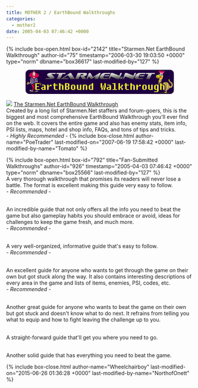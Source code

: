 ```yaml
---
title: MOTHER 2 / EarthBound Walkthroughs
categories:
  - mother2
date: 2005-04-03 07:46:42 +0000
---
```

{% include box-open.html box-id="2142" title="Starmen.Net EarthBound Walkthrough" author-id="75" timestamp="2006-03-30 19:03:50 +0000" type="norm" dbname="box36617" last-modified-by="127" %}
<center><a href="http://walkthrough.starmen.net/earthbound"><img src="smnebwalkthrough.png" border="0" /></a></center>
<p />
<img src="http - //starmen.net/include/submitimage/m2.png" /> <a href="http://walkthrough.starmen.net/earthbound/">The Starmen.Net EarthBound Walkthrough</a><br />
Created by a long list of Starmen.Net staffers and forum-goers, this is the biggest and most comprehensive EarthBound Walkthrough you'll ever find on the web.  It covers the entire game and also has enemy stats, item info, PSI lists, maps, hotel and shop info, FAQs, and tons of tips and tricks.<br />
<i>- Highly Recommended -</i>
{% include box-close.html author-name="PoeTrader" last-modified-on="2007-06-19 17:58:42 +0000" last-modified-by-name="Tomato" %}

{% include box-open.html box-id="792" title="Fan-Submitted Walkthroughs" author-id="926" timestamp="2005-04-03 07:46:42 +0000" type="norm" dbname="box25566" last-modified-by="127" %}
<SUBMISSION id="10678" /><br/>
A very thorough walkthrough that promises its readers will never lose a battle. The format is excellent making this guide very easy to follow.<br />
<i>- Recommended -</i>
<p />
<SUBMISSION id="15154" /><br />
An incredible guide that not only offers all the info you need to beat the game but also gameplay habits you should embrace or avoid, ideas for challenges to keep the game fresh, and much more.<br />
<i>- Recommended -</i>
<p />
<SUBMISSION id="1037" /><br />
A very well-organized, informative guide that's easy to follow.<br />
<i>- Recommended -</i>
<p />
<SUBMISSION id="1040" /><br />
An excellent guide for anyone who wants to get through the game on their own but got stuck along the way. It also contains interesting descriptions of every area in the game and lists of items, enemies, PSI, codes, etc.<br />
<i>- Recommended -</i>
<p />
<SUBMISSION id="1035" /><br />
Another great guide for anyone who wants to beat the game on their own but got stuck and doesn't know what to do next. It refrains from telling you what to equip and how to fight leaving the challenge up to you.
<p />
<SUBMISSION id="1038" /><br />
A straight-forward guide that'll get you where you need to go.
<p />
<SUBMISSION id="1042" /><br />
Another solid guide that has everything you need to beat the game.
<p />
{% include box-close.html author-name="Wheelchairboy" last-modified-on="2015-06-26 01:36:28 +0000" last-modified-by-name="NorthofOnett" %}
